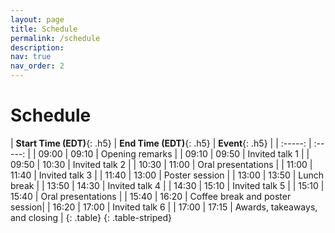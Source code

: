 ```yaml
---
layout: page
title: Schedule
permalink: /schedule
description:
nav: true
nav_order: 2
---
```


# Schedule

| **Start Time (EDT)**{: .h5} | **End Time (EDT)**{: .h5} | **Event**{: .h5} |
| :-----:   | :-----: |
| 09:00 | 09:10 | Opening remarks |
| 09:10 | 09:50 | Invited talk 1 |
| 09:50 | 10:30 | Invited talk 2 |
| 10:30 | 11:00 | Oral presentations |
| 11:00 | 11:40 | Invited talk 3 |
| 11:40 | 13:00 | Poster session |
| 13:00 | 13:50 | Lunch break |
| 13:50 | 14:30 | Invited talk 4 |
| 14:30 | 15:10 | Invited talk 5 |
| 15:10 | 15:40 | Oral presentations |
| 15:40 | 16:20 | Coffee break and poster session|
| 16:20 | 17:00 | Invited talk 6 |
| 17:00 | 17:15 | Awards, takeaways, and closing |
{: .table}
{: .table-striped}



